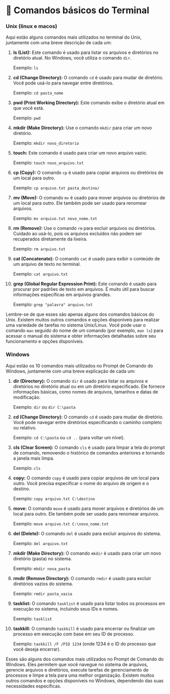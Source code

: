 # 🎹 Comandos básicos do Terminal

### Unix (linux e macos)

Aqui estão alguns comandos mais utilizados no terminal do Unix, juntamente com uma breve descrição de cada um:

1.  **ls (List):** Este comando é usado para listar os arquivos e diretórios no diretório atual. No Windows, você utiliza o comando `dir`.

    Exemplo: `ls`
2.  **cd (Change Directory):** O comando `cd` é usado para mudar de diretório. Você pode usá-lo para navegar entre diretórios.

    Exemplo: `cd pasta_nome`
3.  **pwd (Print Working Directory):** Este comando exibe o diretório atual em que você está.

    Exemplo: `pwd`
4.  **mkdir (Make Directory):** Use o comando `mkdir` para criar um novo diretório.

    Exemplo: `mkdir novo_diretorio`
5.  **touch:** Este comando é usado para criar um novo arquivo vazio.

    Exemplo: `touch novo_arquivo.txt`
6.  **cp (Copy):** O comando `cp` é usado para copiar arquivos ou diretórios de um local para outro.

    Exemplo: `cp arquivo.txt pasta_destino/`
7.  **mv (Move):** O comando `mv` é usado para mover arquivos ou diretórios de um local para outro. Ele também pode ser usado para renomear arquivos.

    Exemplo: `mv arquivo.txt novo_nome.txt`
8.  **rm (Remove):** Use o comando `rm` para excluir arquivos ou diretórios. Cuidado ao usá-lo, pois os arquivos excluídos não podem ser recuperados diretamente da lixeira.

    Exemplo: `rm arquivo.txt`
9.  **cat (Concatenate):** O comando `cat` é usado para exibir o conteúdo de um arquivo de texto no terminal.

    Exemplo: `cat arquivo.txt`
10. **grep (Global Regular Expression Print):** Este comando é usado para procurar por padrões de texto em arquivos. É muito útil para buscar informações específicas em arquivos grandes.

    Exemplo: `grep "palavra" arquivo.txt`

Lembre-se de que esses são apenas alguns dos comandos básicos do Unix. Existem muitos outros comandos e opções disponíveis para realizar uma variedade de tarefas no sistema Unix/Linux. Você pode usar o comando `man` seguido do nome de um comando (por exemplo, `man ls`) para acessar o manual do sistema e obter informações detalhadas sobre seu funcionamento e opções disponíveis.

### Windows

Aqui estão os 10 comandos mais utilizados no Prompt de Comando do Windows, juntamente com uma breve explicação de cada um:

1.  **dir (Directory):** O comando `dir` é usado para listar os arquivos e diretórios no diretório atual ou em um diretório especificado. Ele fornece informações básicas, como nomes de arquivos, tamanhos e datas de modificação.

    Exemplo: `dir` ou `dir C:\pasta`
2.  **cd (Change Directory):** O comando `cd` é usado para mudar de diretório. Você pode navegar entre diretórios especificando o caminho completo ou relativo.

    Exemplo: `cd C:\pasta` ou `cd ..` (para voltar um nível).
3.  **cls (Clear Screen):** O comando `cls` é usado para limpar a tela do prompt de comando, removendo o histórico de comandos anteriores e tornando a janela mais limpa.

    Exemplo: `cls`
4.  **copy:** O comando `copy` é usado para copiar arquivos de um local para outro. Você precisa especificar o nome do arquivo de origem e o destino.

    Exemplo: `copy arquivo.txt C:\destino`
5.  **move:** O comando `move` é usado para mover arquivos e diretórios de um local para outro. Ele também pode ser usado para renomear arquivos.

    Exemplo: `move arquivo.txt C:\novo_nome.txt`
6.  **del (Delete):** O comando `del` é usado para excluir arquivos do sistema.

    Exemplo: `del arquivo.txt`
7.  **mkdir (Make Directory):** O comando `mkdir` é usado para criar um novo diretório (pasta) no sistema.

    Exemplo: `mkdir nova_pasta`
8.  **rmdir (Remove Directory):** O comando `rmdir` é usado para excluir diretórios vazios do sistema.

    Exemplo: `rmdir pasta_vazia`
9.  **tasklist:** O comando `tasklist` é usado para listar todos os processos em execução no sistema, incluindo seus IDs e nomes.

    Exemplo: `tasklist`
10. **taskkill:** O comando `taskkill` é usado para encerrar ou finalizar um processo em execução com base em seu ID de processo.

    Exemplo: `taskkill /F /PID 1234` (onde 1234 é o ID do processo que você deseja encerrar).

Esses são alguns dos comandos mais utilizados no Prompt de Comando do Windows. Eles permitem que você navegue no sistema de arquivos, gerencie arquivos e diretórios, execute tarefas de gerenciamento de processos e limpe a tela para uma melhor organização. Existem muitos outros comandos e opções disponíveis no Windows, dependendo das suas necessidades específicas.
